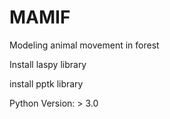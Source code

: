 # MAMIF
Modeling animal movement in forest

Install laspy library

install pptk library

Python Version: > 3.0
